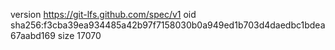version https://git-lfs.github.com/spec/v1
oid sha256:f3cba39ea934485a42b97f7158030b0a949ed1b703d4daedbc1bdea67aabd169
size 17070
